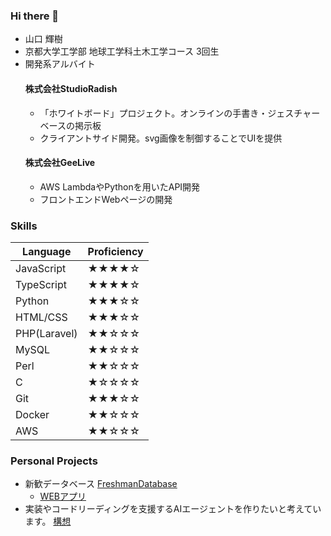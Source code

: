 ### Hi there 👋

<!--
**HLHHS11/HLHHS11** is a ✨ _special_ ✨ repository because its `README.md` (this file) appears on your GitHub profile.

Here are some ideas to get you started:

- 🔭 I’m currently working on ...
- 🌱 I’m currently learning ...
- 👯 I’m looking to collaborate on ...
- 🤔 I’m looking for help with ...
- 💬 Ask me about ...
- 📫 How to reach me: ...
- 😄 Pronouns: ...
- ⚡ Fun fact: ...
-->

- 山口 輝樹
- 京都大学工学部 地球工学科土木工学コース 3回生
- 開発系アルバイト
  #### 株式会社StudioRadish
  - 「ホワイトボード」プロジェクト。オンラインの手書き・ジェスチャーベースの掲示板
  - クライアントサイド開発。svg画像を制御することでUIを提供
  #### 株式会社GeeLive
  - AWS LambdaやPythonを用いたAPI開発
  - フロントエンドWebページの開発

### Skills
| Language      | Proficiency |
| ------------- | ----------- |
| JavaScript    | ★★★★☆     |
| TypeScript    | ★★★★☆     |
| Python        | ★★★☆☆     |
| HTML/CSS      | ★★★☆☆     |
| PHP(Laravel)  | ★★☆☆☆     |
| MySQL         | ★★☆☆☆     |
| Perl          | ★★☆☆☆     |
| C             | ★☆☆☆☆     |
| Git           | ★★★☆☆     |
| Docker        | ★★☆☆☆     |
| AWS           | ★★☆☆☆     |

### Personal Projects
- 新歓データベース [FreshmanDatabase](https://github.comgit/HLHHS11/FreshmanDatabase)
  - [WEBアプリ](https://hlhhs11.github.io/FreshmanDatabase/)
- 実装やコードリーディングを支援するAIエージェントを作りたいと考えています。
  [構想](https://github.com/HLHHS11/Documentation-AI/tree/main/docs)
